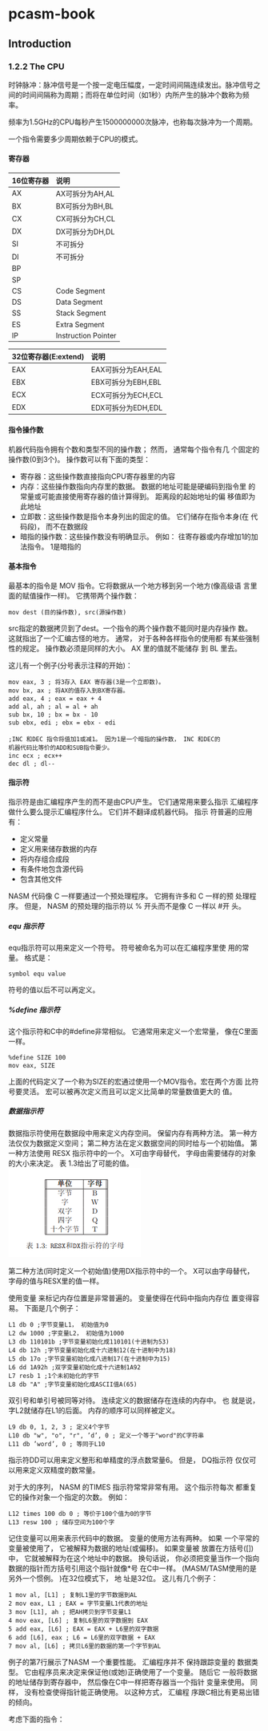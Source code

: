 # pcasm-book
## Introduction
### 1.2.2 The CPU
时钟脉冲：脉冲信号是一个按一定电压幅度，一定时间间隔连续发出。脉冲信号之间的时间间隔称为周期；而将在单位时间（如1秒）内所产生的脉冲个数称为频率。

频率为1.5GHz的CPU每秒产生1500000000次脉冲，也称每次脉冲为一个周期。

一个指令需要多少周期依赖于CPU的模式。

#### 寄存器
16位寄存器 | 说明
:----|:----
AX | AX可拆分为AH,AL
BX | BX可拆分为BH,BL
CX | CX可拆分为CH,CL
DX | DX可拆分为DH,DL
SI | 不可拆分
DI | 不可拆分
BP | 
SP |
CS | Code Segment
DS | Data Segment
SS | Stack Segment
ES | Extra Segment
IP | Instruction Pointer

32位寄存器(E:extend) | 说明
:----|:----
EAX | EAX可拆分为EAH,EAL
EBX | EBX可拆分为EBH,EBL
ECX | ECX可拆分为ECH,ECL
EDX | EDX可拆分为EDH,EDL

#### 指令操作数
机器代码指令拥有个数和类型不同的操作数； 然而， 通常每个指令有几
个固定的操作数(0到3个)。 操作数可以有下面的类型：
- 寄存器：这些操作数直接指向CPU寄存器里的内容
- 内存：这些操作数指向内存里的数据。 数据的地址可能是硬编码到指令里
的常量或可能直接使用寄存器的值计算得到。 距离段的起始地址的偏
移值即为此地址
- 立即数：这些操作数是指令本身列出的固定的值。 它们储存在指令本身(在
代码段)， 而不在数据段
- 暗指的操作数：这些操作数没有明确显示。 例如： 往寄存器或内存增加1的加法指令。 1是暗指的

#### 基本指令
最基本的指令是 MOV 指令。它将数据从一个地方移到另一个地方(像高级语
言里面的赋值操作一样)。 它携带两个操作数：
```
mov dest (目的操作数), src(源操作数)
```
src指定的数据拷贝到了dest。一个指令的两个操作数不能同时是内存操作
数。 这就指出了一个汇编古怪的地方。 通常， 对于各种各样指令的使用都
有某些强制性的规定。 操作数必须是同样的大小。 AX 里的值就不能储存
到 BL 里去。

这儿有一个例子(分号表示注释的开始)：
```
mov eax, 3 ; 将3存入 EAX 寄存器(3是一个立即数)。
mov bx, ax ; 将AX的值存入到BX寄存器。
add eax, 4 ; eax = eax + 4
add al, ah ; al = al + ah
sub bx, 10 ; bx = bx - 10
sub ebx, edi ; ebx = ebx - edi

;INC 和DEC 指令将值加1或减1。 因为1是一个暗指的操作数， INC 和DEC的
机器代码比等价的ADD和SUB指令要少。
inc ecx ; ecx++
dec dl ; dl--
```

#### 指示符
指示符是由汇编程序产生的而不是由CPU产生。 它们通常用来要么指示
汇编程序做什么要么提示汇编程序什么。 它们并不翻译成机器代码。 指示
符普遍的应用有：
- 定义常量
- 定义用来储存数据的内存
- 将内存组合成段
- 有条件地包含源代码
- 包含其他文件

NASM 代码像 C 一样要通过一个预处理程序。 它拥有许多和 C 一样的预
处理程序。 但是， NASM 的预处理的指示符以 % 开头而不是像 C 一样以 #开
头。

##### equ 指示符
equ指示符可以用来定义一个符号。 符号被命名为可以在汇编程序里使
用的常量。 格式是：
```
symbol equ value
```
符号的值以后不可以再定义。

##### %define 指示符
这个指示符和C中的#define非常相似。 它通常用来定义一个宏常量，
像在C里面一样。
```
%define SIZE 100
mov eax, SIZE
```
上面的代码定义了一个称为SIZE的宏通过使用一个MOV指令。宏在两个方面
比符号要灵活。 宏可以被再次定义而且可以定义比简单的常量数值更大的
值。

##### 数据指示符
数据指示符使用在数据段中用来定义内存空间。 保留内存有两种方法。
第一种方法仅仅为数据定义空间； 第二种方法在定义数据空间的同时给与一个初始值。 第一种方法使用 RESX 指示符中的一个。 X可由字母替代， 字母由需要储存的对象的大小来决定。 表 1.3给出了可能的值。
![](./photo/1.3.png)

第二种方法(同时定义一个初始值)使用DX指示符中的一个。 X可以由字母替代， 字母的值与RESX里的值一样。

使用变量 来标记内存位置是非常普遍的。 变量使得在代码中指向内存位
置变得容易。 下面是几个例子：
```
L1 db 0 ;字节变量L1， 初始值为0
L2 dw 1000 ;字变量L2， 初始值为1000
L3 db 110101b ;字节变量初始化成110101(十进制为53)
L4 db 12h ;字节变量初始化成十六进制12(在十进制中为18)
L5 db 17o ;字节变量初始化成八进制17(在十进制中为15)
L6 dd 1A92h ;双字变量初始化成十六进制1A92
L7 resb 1 ;1个未初始化的字节
L8 db "A" ;字节变量初始化成ASCII值A(65)
```
双引号和单引号被同等对待。 连续定义的数据储存在连续的内存中。 也
就是说， 字L2就储存在L1的后面。 内存的顺序可以同样被定义。
```
L9 db 0, 1, 2, 3 ; 定义4个字节
L10 db "w", "o", "r", ’d’, 0 ; 定义一个等于"word"的C字符串
L11 db ’word’, 0 ; 等同于L10
```
指示符DD可以用来定义整形和单精度的浮点数常量6。 但是， DQ指示符
仅仅可以用来定义双精度的数常量。

对于大的序列， NASM 的TIMES 指示符常常非常有用。 这个指示符每次
都重复它的操作对象一个指定的次数。 例如：
```
L12 times 100 db 0 ; 等价于100个值为0的字节
L13 resw 100 ; 储存空间为100个字
```

记住变量可以用来表示代码中的数据。 变量的使用方法有两种。 如果
一个平常的变量被使用了， 它被解释为数据的地址(或偏移)。 如果变量被
放置在方括号([])中， 它就被解释为在这个地址中的数据。 换句话说，
你必须把变量当作一个指向数据的指针而方括号引用这个指针就像*号
在C中一样。 (MASM/TASM使用的是另外一个惯例。 )在32位模式下， 地
址是32位。 这儿有几个例子：

```
1 mov al, [L1] ; 复制L1里的字节数据到AL
2 mov eax, L1 ; EAX = 字节变量L1代表的地址
3 mov [L1], ah ; 把AH拷贝到字节变量L1
4 mov eax, [L6] ; 复制L6里的双字数据到 EAX
5 add eax, [L6] ; EAX = EAX + L6里的双字数据
6 add [L6], eax ; L6 = L6里的双字数据 + EAX
7 mov al, [L6] ; 拷贝L6里的数据的第一个字节到AL
```

例子的第7行展示了NASM 一个重要性能。 汇编程序并不 保持跟踪变量的
数据类型。 它由程序员来决定来保证他(或她)正确使用了一个变量。 随后它
一般将数据的地址储存到寄存器中， 然后像在C中一样把寄存器当一个指针
变量来使用。 同样， 没有检查使得指针能正确使用。 以这种方式， 汇编程
序跟C相比有更易出错的倾向。

考虑下面的指令：
```

```